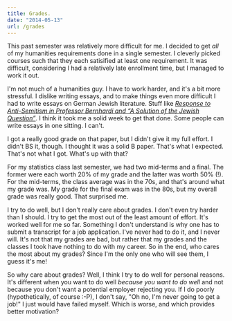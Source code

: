 ```yaml
---
title: Grades.
date: "2014-05-13"
url: /grades
---
```



This past semester was relatively more difficult for me. I decided to get *all* of my
humanities requirements done in a single semester. I cleverly picked courses such that
they each satisified at least one requirement. It was difficult, considering I had a
relatively late enrollment time, but I managed to work it out.

I'm not much of a humanities guy. I have to work harder, and it's a bit more stressful.
I dislike writing essays, and to make things even more difficult I had to write essays
on German Jewish literature. Stuff like *[Response to Anti-Semitism in Professor Bernhardi and “A Solution of the Jewish Question”](http://www.scribd.com/doc/223953516/Response-to-Anti-Semitism-in-Professor-Bernhardi-and-A-Solution-of-the-Jewish-Question?secret_password=OvVEbp3lTbaIlTXsFQFQ)*.
I think it took me a solid week to get that done. Some people can write essays in one
sitting. I can't.

I got a really good grade on that paper, but I didn't give it my full effort. I didn't
BS it, though. I thought it was a solid B paper. That's what I expected. That's not
what I got. What's up with that?

For my statistics class last semester, we had two mid-terms and a final. The former
were each worth 20% of my grade and the latter was worth 50% (!). For the mid-terms,
the class average was in the 70s, and that's around what my grade was. My grade for
the final exam was in the 80s, but my overall grade was really good. That surprised me.

I try to do well, but I don't really care about grades. I don't even try harder than
I should. I try to get the most out of the least amount of effort. It's worked well
for me so far. Something I don't understand is why one has to submit a transcript for
a job application. I've never had to do it, and I never will. It's not that my grades
are bad, but rather that my grades and the classes I took have nothing to do with
my career. So in the end, who cares the most about my grades? Since I'm the only
one who will see them, I guess it's me!

So why care about grades? Well, I think I try to do well for personal reasons.
It's different when you want to do well *because you want to do well* and not
because you don't want a potential employer rejecting you. If I do poorly
(hypothetically, of course :-P), I don't say, "Oh no, I'm never going to
get a job!" I just would have failed myself. Which is worse, and which provides
better motivation?
